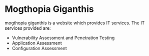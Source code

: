 # Mogthopia Giganthis
mogthopia giganthis is a website which provides IT services.
The IT services provided are:
* Vulnerability Assessment and Penetration Testing
* Application Assessment
* Configuration Assessment
